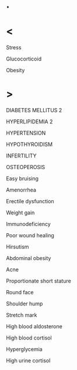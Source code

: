 # .

# <

Stress

Glucocorticoid

Obesity

# >

DIABETES MELLITUS 2

HYPERLIPIDEMIA 2

HYPERTENSION

HYPOTHYROIDISM

INFERTILITY

OSTEOPEROSIS

Easy bruising

Amenorrhea

Erectile dysfunction

Weight gain

Immunodeficiency

Poor wound healing

Hirsutism

Abdominal obesity

Acne

Proportionate short stature

Round face

Shoulder hump

Stretch mark

High blood aldosterone

High blood cortisol

Hyperglycemia

High urine cortisol
